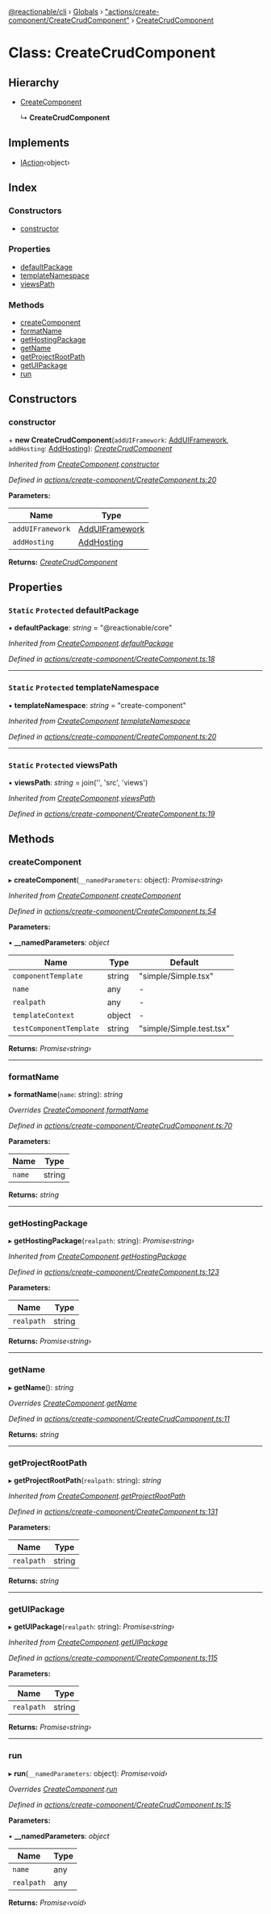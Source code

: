 [@reactionable/cli](../README.md) › [Globals](../globals.md) › ["actions/create-component/CreateCrudComponent"](../modules/_actions_create_component_createcrudcomponent_.md) › [CreateCrudComponent](_actions_create_component_createcrudcomponent_.createcrudcomponent.md)

# Class: CreateCrudComponent

## Hierarchy

* [CreateComponent](_actions_create_component_createcomponent_.createcomponent.md)

  ↳ **CreateCrudComponent**

## Implements

* [IAction](../interfaces/_actions_iaction_.iaction.md)‹object›

## Index

### Constructors

* [constructor](_actions_create_component_createcrudcomponent_.createcrudcomponent.md#constructor)

### Properties

* [defaultPackage](_actions_create_component_createcrudcomponent_.createcrudcomponent.md#static-protected-defaultpackage)
* [templateNamespace](_actions_create_component_createcrudcomponent_.createcrudcomponent.md#static-protected-templatenamespace)
* [viewsPath](_actions_create_component_createcrudcomponent_.createcrudcomponent.md#static-protected-viewspath)

### Methods

* [createComponent](_actions_create_component_createcrudcomponent_.createcrudcomponent.md#createcomponent)
* [formatName](_actions_create_component_createcrudcomponent_.createcrudcomponent.md#formatname)
* [getHostingPackage](_actions_create_component_createcrudcomponent_.createcrudcomponent.md#gethostingpackage)
* [getName](_actions_create_component_createcrudcomponent_.createcrudcomponent.md#getname)
* [getProjectRootPath](_actions_create_component_createcrudcomponent_.createcrudcomponent.md#getprojectrootpath)
* [getUIPackage](_actions_create_component_createcrudcomponent_.createcrudcomponent.md#getuipackage)
* [run](_actions_create_component_createcrudcomponent_.createcrudcomponent.md#run)

## Constructors

###  constructor

\+ **new CreateCrudComponent**(`addUIFramework`: [AddUIFramework](_actions_add_ui_framework_adduiframework_.adduiframework.md), `addHosting`: [AddHosting](_actions_add_hosting_addhosting_.addhosting.md)): *[CreateCrudComponent](_actions_create_component_createcrudcomponent_.createcrudcomponent.md)*

*Inherited from [CreateComponent](_actions_create_component_createcomponent_.createcomponent.md).[constructor](_actions_create_component_createcomponent_.createcomponent.md#constructor)*

*Defined in [actions/create-component/CreateComponent.ts:20](https://github.com/neilime/reactionable-cli/blob/d0401b5/src/actions/create-component/CreateComponent.ts#L20)*

**Parameters:**

Name | Type |
------ | ------ |
`addUIFramework` | [AddUIFramework](_actions_add_ui_framework_adduiframework_.adduiframework.md) |
`addHosting` | [AddHosting](_actions_add_hosting_addhosting_.addhosting.md) |

**Returns:** *[CreateCrudComponent](_actions_create_component_createcrudcomponent_.createcrudcomponent.md)*

## Properties

### `Static` `Protected` defaultPackage

▪ **defaultPackage**: *string* = "@reactionable/core"

*Inherited from [CreateComponent](_actions_create_component_createcomponent_.createcomponent.md).[defaultPackage](_actions_create_component_createcomponent_.createcomponent.md#static-protected-defaultpackage)*

*Defined in [actions/create-component/CreateComponent.ts:18](https://github.com/neilime/reactionable-cli/blob/d0401b5/src/actions/create-component/CreateComponent.ts#L18)*

___

### `Static` `Protected` templateNamespace

▪ **templateNamespace**: *string* = "create-component"

*Inherited from [CreateComponent](_actions_create_component_createcomponent_.createcomponent.md).[templateNamespace](_actions_create_component_createcomponent_.createcomponent.md#static-protected-templatenamespace)*

*Defined in [actions/create-component/CreateComponent.ts:20](https://github.com/neilime/reactionable-cli/blob/d0401b5/src/actions/create-component/CreateComponent.ts#L20)*

___

### `Static` `Protected` viewsPath

▪ **viewsPath**: *string* = join('', 'src', 'views')

*Inherited from [CreateComponent](_actions_create_component_createcomponent_.createcomponent.md).[viewsPath](_actions_create_component_createcomponent_.createcomponent.md#static-protected-viewspath)*

*Defined in [actions/create-component/CreateComponent.ts:19](https://github.com/neilime/reactionable-cli/blob/d0401b5/src/actions/create-component/CreateComponent.ts#L19)*

## Methods

###  createComponent

▸ **createComponent**(`__namedParameters`: object): *Promise‹string›*

*Inherited from [CreateComponent](_actions_create_component_createcomponent_.createcomponent.md).[createComponent](_actions_create_component_createcomponent_.createcomponent.md#createcomponent)*

*Defined in [actions/create-component/CreateComponent.ts:54](https://github.com/neilime/reactionable-cli/blob/d0401b5/src/actions/create-component/CreateComponent.ts#L54)*

**Parameters:**

▪ **__namedParameters**: *object*

Name | Type | Default |
------ | ------ | ------ |
`componentTemplate` | string | "simple/Simple.tsx" |
`name` | any | - |
`realpath` | any | - |
`templateContext` | object | - |
`testComponentTemplate` | string | "simple/Simple.test.tsx" |

**Returns:** *Promise‹string›*

___

###  formatName

▸ **formatName**(`name`: string): *string*

*Overrides [CreateComponent](_actions_create_component_createcomponent_.createcomponent.md).[formatName](_actions_create_component_createcomponent_.createcomponent.md#formatname)*

*Defined in [actions/create-component/CreateCrudComponent.ts:70](https://github.com/neilime/reactionable-cli/blob/d0401b5/src/actions/create-component/CreateCrudComponent.ts#L70)*

**Parameters:**

Name | Type |
------ | ------ |
`name` | string |

**Returns:** *string*

___

###  getHostingPackage

▸ **getHostingPackage**(`realpath`: string): *Promise‹string›*

*Inherited from [CreateComponent](_actions_create_component_createcomponent_.createcomponent.md).[getHostingPackage](_actions_create_component_createcomponent_.createcomponent.md#gethostingpackage)*

*Defined in [actions/create-component/CreateComponent.ts:123](https://github.com/neilime/reactionable-cli/blob/d0401b5/src/actions/create-component/CreateComponent.ts#L123)*

**Parameters:**

Name | Type |
------ | ------ |
`realpath` | string |

**Returns:** *Promise‹string›*

___

###  getName

▸ **getName**(): *string*

*Overrides [CreateComponent](_actions_create_component_createcomponent_.createcomponent.md).[getName](_actions_create_component_createcomponent_.createcomponent.md#getname)*

*Defined in [actions/create-component/CreateCrudComponent.ts:11](https://github.com/neilime/reactionable-cli/blob/d0401b5/src/actions/create-component/CreateCrudComponent.ts#L11)*

**Returns:** *string*

___

###  getProjectRootPath

▸ **getProjectRootPath**(`realpath`: string): *string*

*Inherited from [CreateComponent](_actions_create_component_createcomponent_.createcomponent.md).[getProjectRootPath](_actions_create_component_createcomponent_.createcomponent.md#getprojectrootpath)*

*Defined in [actions/create-component/CreateComponent.ts:131](https://github.com/neilime/reactionable-cli/blob/d0401b5/src/actions/create-component/CreateComponent.ts#L131)*

**Parameters:**

Name | Type |
------ | ------ |
`realpath` | string |

**Returns:** *string*

___

###  getUIPackage

▸ **getUIPackage**(`realpath`: string): *Promise‹string›*

*Inherited from [CreateComponent](_actions_create_component_createcomponent_.createcomponent.md).[getUIPackage](_actions_create_component_createcomponent_.createcomponent.md#getuipackage)*

*Defined in [actions/create-component/CreateComponent.ts:115](https://github.com/neilime/reactionable-cli/blob/d0401b5/src/actions/create-component/CreateComponent.ts#L115)*

**Parameters:**

Name | Type |
------ | ------ |
`realpath` | string |

**Returns:** *Promise‹string›*

___

###  run

▸ **run**(`__namedParameters`: object): *Promise‹void›*

*Overrides [CreateComponent](_actions_create_component_createcomponent_.createcomponent.md).[run](_actions_create_component_createcomponent_.createcomponent.md#run)*

*Defined in [actions/create-component/CreateCrudComponent.ts:15](https://github.com/neilime/reactionable-cli/blob/d0401b5/src/actions/create-component/CreateCrudComponent.ts#L15)*

**Parameters:**

▪ **__namedParameters**: *object*

Name | Type |
------ | ------ |
`name` | any |
`realpath` | any |

**Returns:** *Promise‹void›*
